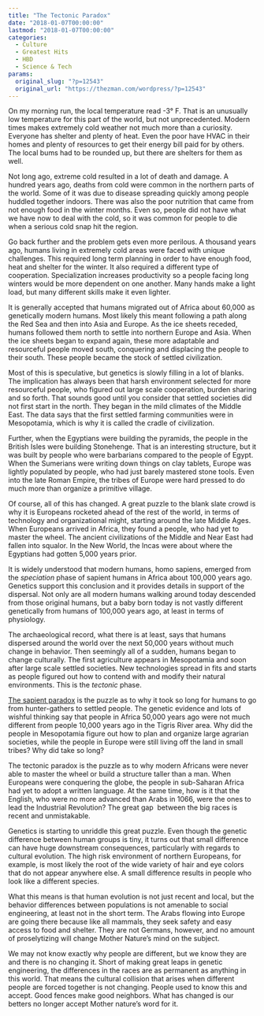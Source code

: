 ```yaml
---
title: "The Tectonic Paradox"
date: "2018-01-07T00:00:00"
lastmod: "2018-01-07T00:00:00"
categories:
  - Culture
  - Greatest Hits
  - HBD
  - Science & Tech
params:
  original_slug: "?p=12543"
  original_url: "https://thezman.com/wordpress/?p=12543"
---
```


On my morning run, the local temperature read -3° F. That is an
unusually low temperature for this part of the world, but not
unprecedented. Modern times makes extremely cold weather not much more
than a curiosity. Everyone has shelter and plenty of heat. Even the poor
have HVAC in their homes and plenty of resources to get their energy
bill paid for by others. The local bums had to be rounded up, but there
are shelters for them as well.

Not long ago, extreme cold resulted in a lot of death and damage. A
hundred years ago, deaths from cold were common in the northern parts of
the world. Some of it was due to disease spreading quickly among people
huddled together indoors. There was also the poor nutrition that came
from not enough food in the winter months. Even so, people did not have
what we have now to deal with the cold, so it was common for people to
die when a serious cold snap hit the region.

Go back further and the problem gets even more perilous. A thousand
years ago, humans living in extremely cold areas were faced with unique
challenges. This required long term planning in order to have enough
food, heat and shelter for the winter. It also required a different type
of cooperation. Specialization increases productivity so a people facing
long winters would be more dependent on one another. Many hands make a
light load, but many different skills make it even lighter.

It is generally accepted that humans migrated out of Africa about 60,000
as genetically modern humans. Most likely this meant following a path
along the Red Sea and then into Asia and Europe. As the ice sheets
receded, humans followed them north to settle into northern Europe and
Asia. When the ice sheets began to expand again, these more adaptable
and resourceful people moved south, conquering and displacing the people
to their south. These people became the stock of settled civilization.

Most of this is speculative, but genetics is slowly filling in a lot of
blanks. The implication has always been that harsh environment selected
for more resourceful people, who figured out large scale cooperation,
burden sharing and so forth. That sounds good until you consider that
settled societies did not first start in the north. They began in the
mild climates of the Middle East. The data says that the first settled
farming communities were in Mesopotamia, which is why it is called the
cradle of civilization.

Further, when the Egyptians were building the pyramids, the people in
the British Isles were building Stonehenge. That is an interesting
structure, but it was built by people who were barbarians compared to
the people of Egypt. When the Sumerians were writing down things on clay
tablets, Europe was lightly populated by people, who had just barely
mastered stone tools. Even into the late Roman Empire, the tribes of
Europe were hard pressed to do much more than organize a primitive
village.

Of course, all of this has changed. A great puzzle to the blank slate
crowd is why it is Europeans rocketed ahead of the rest of the world, in
terms of technology and organizational might, starting around the late
Middle Ages. When Europeans arrived in Africa, they found a people, who
had yet to master the wheel. The ancient civilizations of the Middle and
Near East had fallen into squalor. In the New World, the Incas were
about where the Egyptians had gotten 5,000 years prior.

It is widely understood that modern humans, homo sapiens, emerged from
the *speciation* phase of sapient humans in Africa about 100,000 years
ago. Genetics support this conclusion and it provides details in support
of the dispersal. Not only are all modern humans walking around today
descended from those original humans, but a baby born today is not
vastly different genetically from humans of 100,000 years ago, at least
in terms of physiology.

The archaeological record, what there is at least, says that humans
dispersed around the world over the next 50,000 years without much
change in behavior. Then seemingly all of a sudden, humans began to
change culturally. The first agriculture appears in Mesopotamia and soon
after large scale settled societies. New technologies spread in fits and
starts as people figured out how to contend with and modify their
natural environments. This is the *tectonic* phase.

[The sapient
paradox](https://www.ncbi.nlm.nih.gov/pmc/articles/PMC2606703/) is the
puzzle as to why it took so long for humans to go from hunter-gathers to
settled people. The genetic evidence and lots of wishful thinking say
that people in Africa 50,000 years ago were not much different from
people 10,000 years ago in the Tigris River area. Why did the people in
Mesopotamia figure out how to plan and organize large agrarian
societies, while the people in Europe were still living off the land in
small tribes? Why did take so long?

The tectonic paradox is the puzzle as to why modern Africans were never
able to master the wheel or build a structure taller than a man. When
Europeans were conquering the globe, the people in sub-Saharan Africa
had yet to adopt a written language. At the same time, how is it that
the English, who were no more advanced than Arabs in 1066, were the ones
to lead the Industrial Revolution? The great gap  between the big races
is recent and unmistakable.

Genetics is starting to unriddle this great puzzle. Even though the
genetic difference between human groups is tiny, it turns out that small
difference can have huge downstream consequences, particularly with
regards to cultural evolution. The high risk environment of northern
Europeans, for example, is most likely the root of the wide variety of
hair and eye colors that do not appear anywhere else. A small difference
results in people who look like a different species.

What this means is that human evolution is not just recent and local,
but the behavior differences between populations is not amenable to
social engineering, at least not in the short term. The Arabs flowing
into Europe are going there because like all mammals, they seek safety
and easy access to food and shelter. They are not Germans, however, and
no amount of proselytizing will change Mother Nature’s mind on the
subject.

We may not know exactly why people are different, but we know they are
and there is no changing it. Short of making great leaps in genetic
engineering, the differences in the races are as permanent as anything
in this world. That means the cultural collision that arises when
different people are forced together is not changing. People used to
know this and accept. Good fences make good neighbors. What has changed
is our betters no longer accept Mother nature’s word for it.
